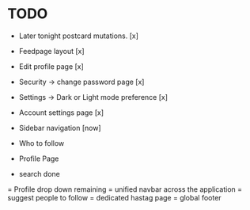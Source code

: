 # TODO

- Later tonight postcard mutations. [x]

- Feedpage layout [x]
- Edit profile page [x]
- Security -> change password page [x]
- Settings -> Dark or Light mode preference [x]
- Account settings page [x]
- Sidebar navigation [now]
- Who to follow
- Profile Page
- search done

= Profile drop down remaining
= unified navbar across the application
= suggest people to follow
= dedicated hastag page
= global footer
